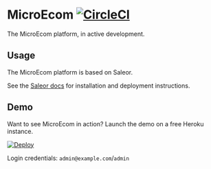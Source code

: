 MicroEcom [![CircleCI](https://circleci.com/gh/mikeres0/MicroEcom.svg?style=svg)](https://circleci.com/gh/mikeres0/MicroEcom)
======



The MicroEcom platform, in active development.


Usage
-----
The MicroEcom platform is based on Saleor.

See the [Saleor docs](https://saleor.readthedocs.io) for installation and deployment instructions.


Demo
----

Want to see MicroEcom in action? Launch the demo on a free Heroku instance.

[![Deploy](https://www.herokucdn.com/deploy/button.png)](https://heroku.com/deploy)

Login credentials: `admin@example.com`/`admin`

